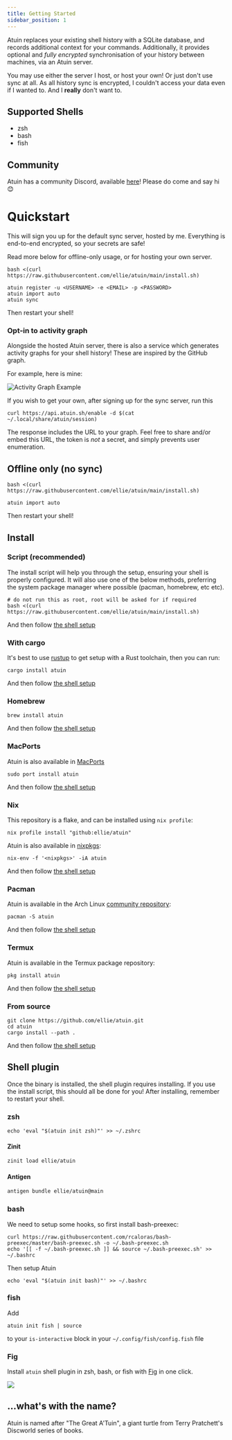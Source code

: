 ```yaml
---
title: Getting Started
sidebar_position: 1
---
```


Atuin replaces your existing shell history with a SQLite database, and records
additional context for your commands. Additionally, it provides optional and
_fully encrypted_ synchronisation of your history between machines, via an Atuin
server.

You may use either the server I host, or host your own! Or just don't use sync
at all. As all history sync is encrypted, I couldn't access your data even if
I wanted to. And I **really** don't want to.

## Supported Shells

- zsh
- bash
- fish

## Community

Atuin has a community Discord, available [here](https://discord.gg/Fq8bJSKPHh)! Please do come and say hi 😊

# Quickstart

This will sign you up for the default sync server, hosted by me. Everything is end-to-end encrypted, so your secrets are safe!

Read more below for offline-only usage, or for hosting your own server.

```
bash <(curl https://raw.githubusercontent.com/ellie/atuin/main/install.sh)

atuin register -u <USERNAME> -e <EMAIL> -p <PASSWORD>
atuin import auto
atuin sync
```

Then restart your shell!

### Opt-in to activity graph
Alongside the hosted Atuin server, there is also a service which generates activity graphs for your shell history! These are inspired by the GitHub graph.

For example, here is mine:

![Activity Graph Example](/img/activity-graph-example.png)

If you wish to get your own, after signing up for the sync server, run this

```
curl https://api.atuin.sh/enable -d $(cat ~/.local/share/atuin/session)
```

The response includes the URL to your graph. Feel free to share and/or embed this URL, the token is _not_ a secret, and simply prevents user enumeration.

## Offline only (no sync)

```
bash <(curl https://raw.githubusercontent.com/ellie/atuin/main/install.sh)

atuin import auto
```

Then restart your shell!

## Install

### Script (recommended)

The install script will help you through the setup, ensuring your shell is
properly configured. It will also use one of the below methods, preferring the
system package manager where possible (pacman, homebrew, etc etc).

```
# do not run this as root, root will be asked for if required
bash <(curl https://raw.githubusercontent.com/ellie/atuin/main/install.sh)
```

And then follow [the shell setup](#shell-plugin)

### With cargo

It's best to use [rustup](https://rustup.rs/) to get setup with a Rust
toolchain, then you can run:

```
cargo install atuin
```

And then follow [the shell setup](#shell-plugin)

### Homebrew

```
brew install atuin
```

And then follow [the shell setup](#shell-plugin)

### MacPorts

Atuin is also available in [MacPorts](https://ports.macports.org/port/atuin/)

```
sudo port install atuin
```

And then follow [the shell setup](#shell-plugin)

### Nix

This repository is a flake, and can be installed using `nix profile`:

```
nix profile install "github:ellie/atuin"
```

Atuin is also available in [nixpkgs](https://github.com/NixOS/nixpkgs):

```
nix-env -f '<nixpkgs>' -iA atuin
```

And then follow [the shell setup](#shell-plugin)
### Pacman

Atuin is available in the Arch Linux [community repository](https://archlinux.org/packages/community/x86_64/atuin/):

```
pacman -S atuin
```

And then follow [the shell setup](#shell-plugin)

### Termux

Atuin is available in the Termux package repository:

```
pkg install atuin
```

And then follow [the shell setup](#shell-plugin)

### From source

```
git clone https://github.com/ellie/atuin.git
cd atuin
cargo install --path .
```

And then follow [the shell setup](#shell-plugin)

## Shell plugin

Once the binary is installed, the shell plugin requires installing. If you use
the install script, this should all be done for you! After installing, remember to restart your shell.

### zsh

```
echo 'eval "$(atuin init zsh)"' >> ~/.zshrc
```

#### Zinit

```sh
zinit load ellie/atuin
```

#### Antigen

```sh
antigen bundle ellie/atuin@main
```

### bash

We need to setup some hooks, so first install bash-preexec:

```
curl https://raw.githubusercontent.com/rcaloras/bash-preexec/master/bash-preexec.sh -o ~/.bash-preexec.sh
echo '[[ -f ~/.bash-preexec.sh ]] && source ~/.bash-preexec.sh' >> ~/.bashrc
```

Then setup Atuin

```
echo 'eval "$(atuin init bash)"' >> ~/.bashrc
```

### fish

Add

```
atuin init fish | source
```

to your `is-interactive` block in your `~/.config/fish/config.fish` file

### Fig

Install `atuin` shell plugin in zsh, bash, or fish with [Fig](https://fig.io) in one click.

<a href="https://fig.io/plugins/other/atuin" target="_blank"><img src="https://fig.io/badges/install-with-fig.svg" /></a>

## ...what's with the name?

Atuin is named after "The Great A'Tuin", a giant turtle from Terry Pratchett's
Discworld series of books.

[English]: ../README.md
[简体中文]: ../../docs/zh-CN/README.md
